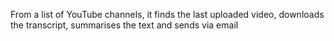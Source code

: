 From a list of YouTube channels, it finds the last uploaded video, downloads the transcript, summarises the text and sends via email


